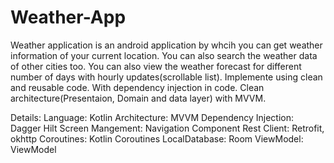 # Weather-App
Weather application is an android application by whcih you can get weather information of your current location. You can also search the weather data of other cities too. You can also view the weather forecast for different number of days with hourly updates(scrollable list). 
Implemente using clean and reusable code. With dependency injection in code. 
Clean architecture(Presentaion, Domain and data layer) with MVVM.

Details:
Language: Kotlin
Architecture: MVVM
Dependency Injection: Dagger Hilt
Screen Mangement: Navigation Component
Rest Client: Retrofit, okhttp
Coroutines: Kotlin Coroutines
LocalDatabase: Room
ViewModel: ViewModel 

